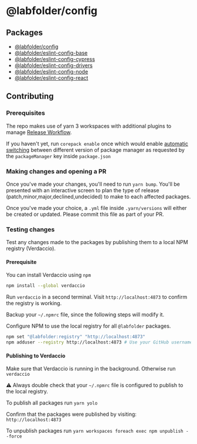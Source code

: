 # @labfolder/config

## Packages

- [@labfolder/config](./packages/config/README.md)
- [@labfolder/eslint-config-base](./packages/eslint-config-base/README.md)
- [@labfolder/eslint-config-cypress](./packages/eslint-config-cypress/README.md)
- [@labfolder/eslint-config-drivers](./packages/eslint-config-drivers/README.md)
- [@labfolder/eslint-config-node](./packages/eslint-config-node/README.md)
- [@labfolder/eslint-config-react](./packages/eslint-config-react/README.md)

## Contributing

### Prerequisites

The repo makes use of yarn 3 workspaces with additional plugins to manage [Release Workflow](https://yarnpkg.com/features/release-workflow).

If you haven't yet, run `corepack enable` once which would enable [automatic switching](https://nodejs.org/api/corepack.html) between different version of package manager as requested by the `packageManager` key inside `package.json`

### Making changes and opening a PR

Once you've made your changes, you'll need to run `yarn bump`. You'll be presented with an interactive screen to plan the type of release (patch,minor,major,declined,undecided) to make to each affected packages.

Once you've made your choice, a `.yml` file inside `.yarn/versions` will either be created or updated. Please commit this file as part of your PR.

### Testing changes

Test any changes made to the packages by publishing them to a local NPM registry (Verdaccio).

#### Prerequisite

You can install Verdaccio using `npm`

```bash
npm install --global verdaccio
```

Run `verdaccio` in a second terminal. Visit `http://localhost:4873` to confirm the registry is working.

Backup your `~/.npmrc` file, since the following steps will modify it.

Configure NPM to use the local registry for all `@labfolder` packages.

```bash
npm set "@labfolder:registry" "http://localhost:4873"
npm adduser --registry http://localhost:4873 # Use your GitHub username and email.
```

#### Publishing to Verdaccio

Make sure that Verdaccio is running in the background. Otherwise run `verdaccio`

:warning: Always double check that your `~/.npmrc` file is configured to publish to the local registry.

To publish all packages run `yarn yolo`

Confirm that the packages were published by visiting: `http://localhost:4873`

To unpublish packages run `yarn workspaces foreach exec npm unpublish --force`
